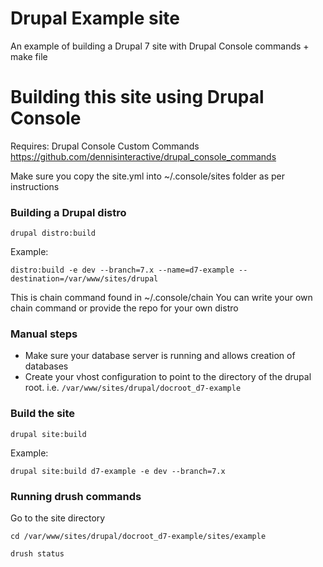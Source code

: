 # Drupal Example site
An example of building a Drupal 7 site with Drupal Console commands + make file

# Building this site using Drupal Console

Requires: Drupal Console Custom Commands https://github.com/dennisinteractive/drupal_console_commands

Make sure you copy the site.yml into ~/.console/sites folder as per instructions

### Building a Drupal distro

`drupal distro:build`

Example:

`distro:build -e dev --branch=7.x --name=d7-example --destination=/var/www/sites/drupal`

This is chain command found in ~/.console/chain
You can write your own chain command or provide the repo for your own distro

### Manual steps
- Make sure your database server is running and allows creation of databases
- Create your vhost configuration to point to the directory of the drupal root.
i.e. `/var/www/sites/drupal/docroot_d7-example`

### Build the site

`drupal site:build`

Example:

`drupal site:build d7-example -e dev --branch=7.x`

### Running drush commands

Go to the site directory

`cd /var/www/sites/drupal/docroot_d7-example/sites/example`

`drush status`

